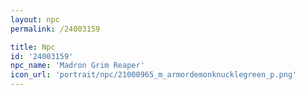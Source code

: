 ```yaml
---
layout: npc
permalink: /24003159

title: Npc
id: '24003159'
npc_name: 'Madron Grim Reaper'
icon_url: 'portrait/npc/21000965_m_armordemonknucklegreen_p.png'
---
```

